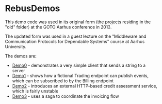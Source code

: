 # RebusDemos

This demo code was used in its original form (the projects residing in the "old" folder) at the GOTO Aarhus
conference in 2013.

The updated form was used in a guest lecture on the "Middleware and Communication Protocols for Dependable Systems"
course at Aarhus University.

The demos are:

* [Demo0](/Demo0) - demonstrates a very simple client that sends a string to a server
* [Demo1](/Demo1) - shows how a fictional Trading endpoint can publish events, which can be subscribed to by the Billing endpoint
* [Demo2](/Demo2) - introduces an external HTTP-based credit assessment service, which is fairly unstable
* [Demo3](/Demo3) - uses a saga to coordinate the invoicing flow